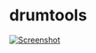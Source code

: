 # drumtools

<a href="https://ibb.co/d5VHN6d"><img src="https://i.ibb.co/d5VHN6d/Screenshot.png" alt="Screenshot" border="0"></a>

